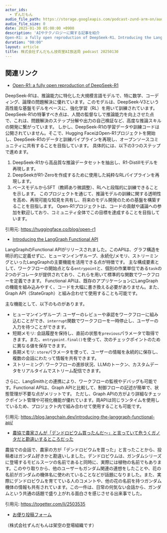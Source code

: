 ```yaml
---
actor_ids:
  - ずんだもん
audio_file_path: https://storage.googleapis.com/podcast-zund-arm-on/audio/株式会社ずんだもん技術室AI放送局_podcast_20250130.mp3
audio_file_size: 0
date: 2025-01-30 05:00:00 +0900
description: 'AIやテクノロジーに関する記事を紹介  
Open-R1: a fully open reproduction of DeepSeek-R1、Introducing the LangGraph Functional API、農協で農家さんが「デンドロビウム買ったんだ～」と言っていて危うくガノタだと勘違いするところだった'
duration: "00:00"
layout: article
title: 株式会社ずんだもん技術室AI放送局 podcast 20250130
---
```


## 関連リンク


- [Open-R1: a fully open reproduction of DeepSeek-R1](https://huggingface.co/blog/open-r1)  


DeepSeek-R1は、推論能力に特化した大規模言語モデルで、特に数学、コーディング、論理の問題解決に優れています。このモデルは、DeepSeek-V3という高性能な基盤モデルをベースに、強化学習（RL）を用いて訓練されています。DeepSeek-R1の特筆すべき点は、人間の監督なしで推論能力を向上させた点で、これは、問題解決のステップ分解や出力の自己検証など、高度な推論スキルの開発に繋がっています。
しかし、DeepSeek-R1の学習データや訓練コードは公開されていません。そこで、Hugging FaceはOpen-R1プロジェクトを開始し、DeepSeek-R1のデータと訓練パイプラインを再現し、オープンソースコミュニティに共有することを目指しています。
具体的には、以下の3つのステップで進めます。
1. DeepSeek-R1から高品質な推論データセットを抽出し、R1-Distillモデルを再現します。
2. DeepSeekがR1-Zeroを作成するために使用した純粋なRLパイプラインを再現します。
3. ベースモデルからSFT（教師あり微調整）、RLへと段階的に訓練できることを示します。
このプロジェクトを通じて、推論モデルの訓練に関する透明性を高め、再現可能な知見を共有し、将来のモデル開発のための基盤を構築することを目指します。
Open-R1プロジェクトは、コードの貢献や議論への参加を歓迎しており、コミュニティ全体でこの目標を達成することを目指しています。


引用元: https://huggingface.co/blog/open-r1


- [Introducing the LangGraph Functional API](https://blog.langchain.dev/introducing-the-langgraph-functional-api/)  


LangGraphのFunctional APIがリリースされました。このAPIは、グラフ構造を明示的に定義せずに、ヒューマンインザループ、永続化/メモリ、ストリーミングといったLangGraphの主要機能を活用できる点が特徴です。
主な構成要素として、ワークフローの開始点となる`entrypoint`と、個別の作業単位である`task`の2つのデコレータが提供されており、これらを用いて標準的な関数でワークフローを定義できます。
Functional APIは、既存のアプリケーションにLangGraphの機能を組み込みやすく、コードを大幅に書き換える必要がありません。また、Graph API（StateGraph）と組み合わせて使用することも可能です。

主な機能として、以下のものがあります。
- ヒューマンインザループ: ユーザーのレビューや承認をワークフローに組み込むことができ、`interrupt`関数でワークフローを一時停止し、ユーザーの入力を待つことができます。
- 短期メモリ: 会話履歴を保持し、直前の状態を`previous`パラメータで取得できます。また、`entrypoint.final()`を使って、次のチェックポイントのために異なる値を保存できます。
- 長期メモリ: `store`パラメータを使って、ユーザーの情報を永続的に保存し、複数の会話にわたって情報を共有できます。
- ストリーミング: ワークフローの進捗状況、LLMのトークン、カスタムデータをリアルタイムでストリーム配信できます。

さらに、LangSmithとの連携により、ワークフローの監視やデバッグも可能です。Functional APIは、Graph APIと比較して、制御フローの記述が簡単で、状態管理が不要な点がメリットです。
ただし、Graph APIの方がより詳細なチェックポイント管理や可視化機能が優れています。両APIは同じランタイムを使用しているため、プロジェクト内で組み合わせて使用することも可能です。


引用元: https://blog.langchain.dev/introducing-the-langgraph-functional-api/


- [農協で農家さんが「デンドロビウム買ったんだ～」と言っていて危うくガノタだと勘違いするところだった](https://togetter.com/li/2503535)  


農協での会話で、農家の方が「デンドロビウムを買った」と言ったことから、投稿者はガンダム好きかと勘違いしました。デンドロビウムは、ガンダムシリーズに登場するモビルスーツの名前であると同時に、実際には植物の名前でもあります。このやり取りから、他のユーザーもガンダム関連の連想をしたことや、花の名前がガンダムの機体名に使われていることなどが話題になりました。また、実際にデンドロビウムを育てている人のコメントや、他の花の名前を持つガンダム機体の情報も共有されています。この一件は、日常の何気ない会話から、ガンダムという共通の話題で盛り上がれる面白さを感じさせる出来事でした。


引用元: https://togetter.com/li/2503535



- [お便り投稿フォーム](https://forms.gle/ffg4JTfqdiqK62qf9)

（株式会社ずんだもんは架空の登場組織です）
